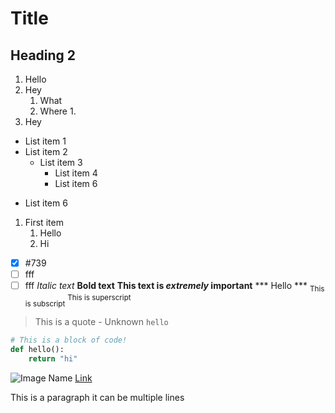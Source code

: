 # Title
## Heading 2
<!-- This content will not appear in the rendered Markdown -->
1. Hello
2. Hey
    1. What
    2. Where
        1.
3. Hey

- List item 1
- List item 2
    + List item 3
        - List item 4
        - List item 6
* List item 6
1. First item
    1. Hello
    2. Hi
- [x] #739
- [ ] fff
- [ ] fff
*Italic text*
**Bold text**
**This text is _extremely_ important**
*** Hello ***
<sub>This is subscript</sub>
<sup>This is superscript</sup>
> This is a quote - Unknown
`hello`
```python
# This is a block of code!
def hello():
    return "hi"
```
![Image Name](https://www.artic.edu/iiif/2//18092196-50ae-3ff1-9205-1b3110e966c3/full/843,/0/default.jpg)
[Link](https://www.artic.edu/iiif/2//18092196-50ae-3ff1-9205-1b3110e966c3/full/843,/0/default.jpg)


This is a paragraph
it can be multiple lines